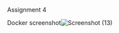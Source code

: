 Assignment 4 

Docker screenshot![Screenshot (13)](https://user-images.githubusercontent.com/113840618/200258849-96be5357-a41e-41b6-b970-12603f16ebf6.png)
